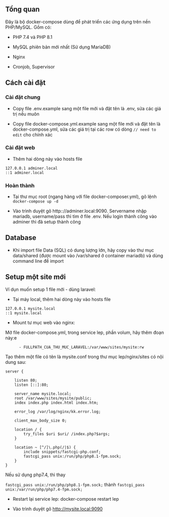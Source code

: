 ## Tổng quan 
Đây là bộ docker-compose dùng để phát triển các ứng dụng trên nền PHP/MySQL. Gồm có:

- PHP 7.4 và PHP 8.1

- MySQL phiên bản mới nhất (Sử dụng MariaDB)

- Nginx 

- Cronjob, Supervisor

## Cách cài đặt 

### Cài đặt chung

- Copy file .env.example sang một file mới và đặt tên là .env, sửa các giá trị nếu muôn 

- Copy file docker-compose.yml.example sang một file mới và đặt tên là docker-compose.yml, sửa các giá trị tại các row có dòng `// need to edit` cho chính xác

### Cài đặt web
- Thêm hai dòng này vào hosts file

```
127.0.0.1 adminer.local
::1 adminer.local
```

### Hoàn thành

- Tại thư mục root (ngang hàng với file docker-composer.yml), gõ lệnh `docker-compose up -d`

- Vào trình duyệt gõ http:://adminer.local:9090. Servername nhập mariadb, username/pass thì tìm ở file .env. Nếu login thành công vào adminer thì đã setup thành công

## Database
- Khi import file Data (SQL) có dung lượng lớn, hãy copy vào thư mục data/shared (được mount vào /var/shared ở container mariadb) và dùng command line để import

## Setup một site mới

Ví dụn muốn setup 1 file mới - dùng laravel:


- Tại máy local, thêm hai dòng này vào hosts file

```
127.0.0.1 mysite.local
::1 mysite.local
```
- Mount tư mục web vào nginx:

Mở file docker-compose.yml, trong service lep, phần volum, hãy thêm đoạn này:e
```
      - FULLPATH_CUA_THU_MUC_LARAVEL:/var/www/sites/mysite:rw
```

Tạo thêm một file có tên là mysite.conf trong thư mục lep/nginx/sites có nội dung sau:

``` 
server {

    listen 80;
    listen [::]:80;

    server_name mysite.local;
    root /var/www/sites/mysite/public;
    index index.php index.html index.htm;

    error_log /var/log/nginx/kk.error.log;

    client_max_body_size 0;

    location / {
        try_files $uri $uri/ /index.php?$args;
    }

    location ~ [^/]\.php(/|$) {
        include snippets/fastcgi-php.conf;
        fastcgi_pass unix:/run/php/php8.1-fpm.sock;
    }
}
```

Nếu sử dụng php7.4, thì thay

`fastcgi_pass unix:/run/php/php8.1-fpm.sock;` thành `fastcgi_pass unix:/var/run/php/php7.4-fpm.sock;`

- Restart lại service lep: docker-compose restart lep

- Vào trình duyệt gõ http://mysite.local:9090
